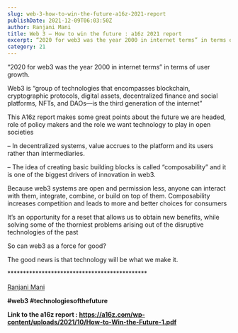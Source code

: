 ```yaml
---
slug: web-3-how-to-win-the-future-a16z-2021-report
publishDate: 2021-12-09T06:03:50Z
author: Ranjani Mani
title: Web 3 – How to win the future : a16z 2021 report 
excerpt: “2020 for web3 was the year 2000 in internet terms” in terms of user growth. Web3 is “group of technologies that encompasses blockchain, cryptographic protocols, digital assets, decentralized finance and social platforms, NFTs, and DAOs—is the third generation of the internet” This A16z report makes some great points about the future we are headed, role  ... 
category: 21
---
```


“2020 for web3 was the year 2000 in internet terms” in terms of user growth.

Web3 is “group of technologies that encompasses blockchain, cryptographic protocols, digital assets, decentralized finance and social platforms, NFTs, and DAOs—is the third generation of the internet”

This A16z report makes some great points about the future we are headed, role of policy makers and the role we want technology to play in open societies

– In decentralized systems, value accrues to the platform and its users rather than intermediaries.

– The idea of creating basic building blocks is called “composability” and it is one of the biggest drivers of innovation in web3.

Because web3 systems are open and permission less, anyone can interact with them, integrate, combine, or build on top of them. Composability increases competition and leads to more and better choices for consumers

It’s an opportunity for a reset that allows us to obtain new benefits, while solving some of the thorniest problems arising out of the disruptive technologies of the past

So can web3 as a force for good?

The good news is that technology will be what we make it.

\*\*\*\*\*\*\*\*\*\*\*\*\*\*\*\*\*\*\*\*\*\*\*\*\*\*\*\*\*\*\*\*\*\*\*\*\*\*\*\*\*\*\*\*\*

[Ranjani Mani](https://www.linkedin.com/feed/#)

**#web3** **#technologiesofthefuture**

**Link to the a16z report : <https://a16z.com/wp-content/uploads/2021/10/How-to-Win-the-Future-1.pdf>**